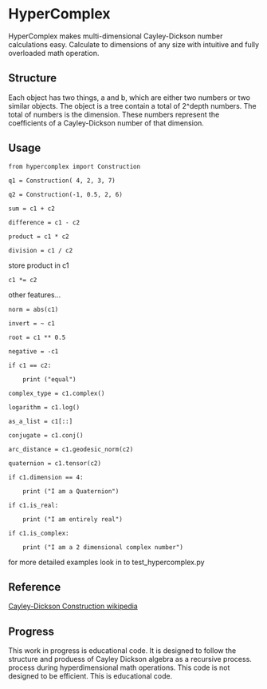 # HyperComplex

HyperComplex makes multi-dimensional Cayley-Dickson number calculations easy.
Calculate to dimensions of any size with intuitive and fully overloaded math
operation.

Structure
---------

Each object has two things, a and b, which are either two numbers or two
similar objects. The object is a tree contain a total of 2^depth numbers.
The total of numbers is the dimension. These numbers represent the coefficients
of a Cayley-Dickson number of that dimension.

Usage
-----

    from hypercomplex import Construction

    q1 = Construction( 4, 2, 3, 7)

    q2 = Construction(-1, 0.5, 2, 6)

    sum = c1 + c2

    difference = c1 - c2

    product = c1 * c2

    division = c1 / c2

store product in c1

    c1 *= c2

other features...

    norm = abs(c1)

    invert = ~ c1

    root = c1 ** 0.5

    negative = -c1

    if c1 == c2:

        print ("equal")

    complex_type = c1.complex()

    logarithm = c1.log()

    as_a_list = c1[::]

    conjugate = c1.conj()

    arc_distance = c1.geodesic_norm(c2)

    quaternion = c1.tensor(c2)

    if c1.dimension == 4:

        print ("I am a Quaternion")

    if c1.is_real:

        print ("I am entirely real")

    if c1.is_complex:

        print ("I am a 2 dimensional complex number")

for more detailed examples look in to test_hypercomplex.py

Reference
---------

[Cayley-Dickson Construction wikipedia][wiki]

Progress
--------

This work in progress is educational code. It is designed to follow the
structure and produess of Cayley Dickson algebra as a recursive process.
process during hyperdimensional math operations. This code is not designed 
to be efficient. This is educational code.

[wiki]: https://en.wikipedia.org/wiki/Cayley%E2%80%93Dickson_construction
